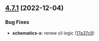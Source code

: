 ## [4.7.1](https://github.com/nontangent/ng-atomic/compare/v4.7.0...v4.7.1) (2022-12-04)


### Bug Fixes

* **schematics-x:** renew cli logic ([17a37c9](https://github.com/nontangent/ng-atomic/commit/17a37c9302f17da8932f1552410bf0828cc48d41))
